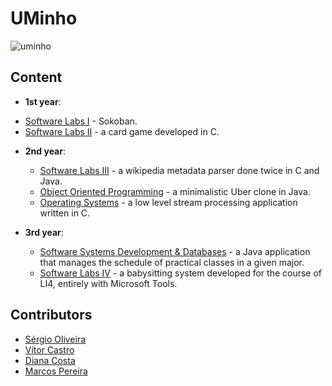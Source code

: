 # UMinho

![uminho](http://www4.di.uminho.pt/~jmf/IMAGES/um_eeng.gif)

## Content

* **1st year**: 
 - [Software Labs I](https://github.com/sergiotj/LI1-Sokoban) - Sokoban.
 - [Software Labs II](https://github.com/marcospgp/big-2) - a card game developed in C.
 
* **2nd year**:
  - [Software Labs III](https://github.com/marcospgp/wikipedia-metadata-parser) - a wikipedia metadata parser done twice in C and Java.
  - [Object Oriented Programming](https://github.com/marcospgp/umer-poo-1617) - a minimalistic Uber clone in Java.
  - [Operating Systems](https://github.com/marcospgp/stream-processing) - a low level stream processing application written in C.
  
* **3rd year**:
  - [Software Systems Development & Databases](https://github.com/vitorindeep/schedule-management-system) - a Java application that manages the schedule of practical classes in a given major.
  - [Software Labs IV](https://github.com/vitorindeep/babysitting-system) - a babysitting system developed for the course of LI4, entirely with Microsoft Tools.

## Contributors

* [Sérgio Oliveira](https://github.com/sergiotj)
* [Vítor Castro](https://github.com/vitorindeep)
* [Diana Costa](https://github.com/diisnc)
* [Marcos Pereira](https://github.com/marcospgp)
